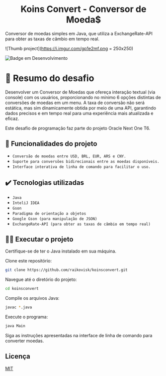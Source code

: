 
<h1 align="center"> Koins Convert - Conversor de Moeda$ </h1>

Conversor de moedas simples em Java, que utiliza a ExchangeRate-API para obter as taxas de câmbio em tempo real.

![Thumb project](https://i.imgur.com/gp1e2mf.png = 250x250)

![Badge em Desenvolvimento](http://img.shields.io/static/v1?label=STATUS&message=FINALIZADO&color=GREEN&style=for-the-badge)

# 📑 Resumo do desafio
Desenvolver um Conversor de Moedas que ofereça interação textual (via console) com os usuários, proporcionando no mínimo 6 opções distintas de conversões de moedas em um menu. A taxa de conversão não será estática, mas sim dinamicamente obtida por meio de uma API, garantindo dados precisos e em tempo real para uma experiência mais atualizada e eficaz.

Este desafio de programação faz parte do projeto Oracle Next One T6.


## 🔨 Funcionalidades do projeto

- `Conversão de moedas entre USD, BRL, EUR, ARS e CNY.` 
- `Suporte para conversões bidirecionais entre as moedas disponíveis.` 
- `Interface interativa de linha de comando para facilitar o uso.` 

## ✔️ Tecnologias utilizadas

- ``Java``
- ``InteliJ IDEA``
- ``Gson``
- ``Paradigma de orientação a objetos``
- ``Google Gson (para manipulação de JSON)``
- ``ExchangeRate-API (para obter as taxas de câmbio em tempo real)``



## 👨‍💻 Executar o projeto

Certifique-se de ter o Java instalado em sua máquina.

Clone este repositório:

```bash
git clone https://github.com/raikovisk/koinsconvert.git
```

Navegue até o diretório do projeto:

```bash
cd koinsconvert
```

Compile os arquivos Java:

```bash
javac *.java
```

Execute o programa:

```bash
java Main
```

Siga as instruções apresentadas na interface de linha de comando para converter moedas.
## Licença

[MIT](https://choosealicense.com/licenses/mit/)

